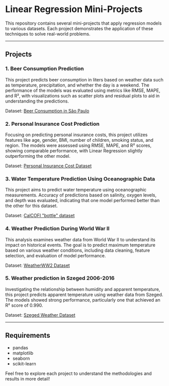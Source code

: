 # Linear Regression Mini-Projects

This repository contains several mini-projects that apply regression models to various datasets. Each project demonstrates the application of these techniques to solve real-world problems.

---

## Projects

### 1. Beer Consumption Prediction
This project predicts beer consumption in liters based on weather data such as temperature, precipitation, and whether the day is a weekend. The performance of the models was evaluated using metrics like RMSE, MAPE, and R², with visualizations such as scatter plots and residual plots to aid in understanding the predictions.

Dataset: [Beer Consumption in São Paulo](https://raw.githubusercontent.com/robintux/Datasets4StackOverFlowQuestions/master/Consumo_cerveza_SP.csv)

### 2. Personal Insurance Cost Prediction
Focusing on predicting personal insurance costs, this project utilizes features like age, gender, BMI, number of children, smoking status, and region. The models were assessed using RMSE, MAPE, and R² scores, showing comparable performance, with Linear Regression slightly outperforming the other model.

Dataset: [Personal Insurance Cost Dataset](https://raw.githubusercontent.com/robintux/Datasets4StackOverFlowQuestions/master/CostoPersonalesSeguros.csv)

### 3. Water Temperature Prediction Using Oceanographic Data
This project aims to predict water temperature using oceanographic measurements. Accuracy of predictions based on salinity, oxygen levels, and depth was evaluated, indicating that one model performed better than the other for this dataset.

Dataset: [CalCOFI "bottle" dataset](https://www.kaggle.com/datasets/sohier/calcofi)

### 4. Weather Prediction During World War II
This analysis examines weather data from World War II to understand its impact on historical events. The goal is to predict maximum temperature based on various weather conditions, including data cleaning, feature selection, and evaluation of model performance.

Dataset: [WeatherWW2 Dataset](https://www.kaggle.com/datasets/smid80/weatherww2/data)

### 5. Weather prediction in Szeged 2006-2016
Investigating the relationship between humidity and apparent temperature, this project predicts apparent temperature using weather data from Szeged. The models showed strong performance, particularly one that achieved an R² score of 0.990.

Dataset: [Szeged Weather Dataset](https://www.kaggle.com/datasets/budincsevity/szeged-weather)

---

## Requirements
- pandas
- matplotlib
- seaborn
- scikit-learn

Feel free to explore each project to understand the methodologies and results in more detail!
